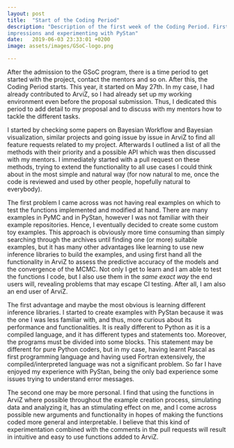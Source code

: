 ```yaml
---
layout: post
title:  "Start of the Coding Period"
description: "Description of the first week of the Coding Period. First
impressions and experimenting with PyStan"
date:   2019-06-03 23:33:01 +0200
image: assets/images/GSoC-logo.png

---
```


After the admission to the GSoC program, there is a time period to get started
with the project, contact the mentors and so on. After this, the Coding Period
starts. This year, it started on May 27th. In my case, I had already
contributed to ArviZ, so I had already set up my working environment even
before the proposal submission. Thus, I dedicated this period to add detail to
my proposal and to discuss with my mentors how to tackle the different tasks.

I started by checking some papers on Bayesian Workflow and Bayesian
visualization, similar projects and going issue by issue in ArviZ to find all
feature requests related to my project. Afterwards I outlined a list of all
the methods with their priority and a possible API which was then discussed with my
mentors. I immediately started with a pull request on these methods, trying to
extend the functionality to all use cases I could think about in the most
simple and natural way (for now natural to me, once the code is reviewed and
used by other people, hopefully natural to everybody).

The first problem I came across was not having real examples on which to test
the functions implemented and modified at hand. There are many examples in
PyMC and in PyStan, however I was not familiar with their example
repositories. Hence, I eventually decided to create some custom toy examples.
This approach is obviously more time consuming than simply searching through
the archives until finding one (or more) suitable examples, but it has many
other advantages like learning to use new inference libraries to build the
examples, and using first hand all the functionality in ArviZ to assess the
predictive accuracy of the models and the convergence of the MCMC. Not only I
get to learn and I am able to test the functions I code, but I also use them
in the _same exact way_ the end users will, revealing problems that may escape
CI testing. After all, I am also an end user of ArviZ.

The first advantage and maybe the most obvious is learning different
inference libraries. I started to create examples with PyStan because it was
the one I was less familiar with, and thus, more curious about its performance
and functionalities. It is really different to Python as it is a compiled
language, and it has different types and statements too. Moreover, the
programs must be divided into some blocks. This statement may be different for
pure Python coders, but in my case, having learnt Pascal as first programming
language and having used Fortran extensively, the compiled/interpreted
language was not a significant problem. So far I have enjoyed my experience
with PyStan, being the only bad experience some issues trying to understand
error messages.

The second one may be more personal. I find that using the functions in ArviZ
where possible throughout the example creation process, simulating data and
analyzing it, has an stimulating effect on me, and I come across possible new
arguments and functionality in hopes of making the functions coded more general
and interpretable. I believe that this kind of experimentation combined with
the comments in the pull requests will result in intuitive and easy to use
functions added to ArviZ.


